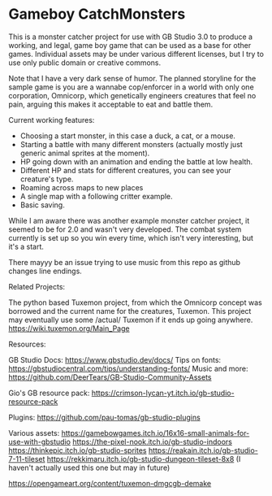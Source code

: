 # Gameboy CatchMonsters
 
This is a monster catcher project for use with GB Studio 3.0 to produce a working, and legal,
game boy game that can be used as a base for other games.
Individual assets may be under various different licenses, but I try to use only public domain or creative commons.

Note that I have a very dark sense of humor.
The planned storyline for the sample game is you are a wannabe cop/enforcer in a world with only one corporation, Omnicorp, which genetically engineers creatures that feel no pain, arguing this makes it acceptable to eat and battle them.

Current working features:
* Choosing a start monster, in this case a duck, a cat, or a mouse.
* Starting a battle with many different monsters (actually mostly just generic animal sprites at the moment).
* HP going down with an animation and ending the battle at low health.
* Different HP and stats for different creatures, you can see your creature's type.
* Roaming across maps to new places
* A single map with a following critter example.
* Basic saving.

While I am aware there was another example monster catcher project, it seemed to be for 2.0 and wasn't very developed.
The combat system currently is set up so you win every time, which isn't very interesting, but it's a start.

There mayyy be an issue trying to use music from this repo as github changes line endings.

Related Projects:

The python based Tuxemon project, from which the Omnicorp concept was borrowed and the current name for the creatures, Tuxemon. This project may eventually use some /actual/ Tuxemon if it ends up going anywhere.
https://wiki.tuxemon.org/Main_Page

Resources:

GB Studio Docs: https://www.gbstudio.dev/docs/
Tips on fonts: https://gbstudiocentral.com/tips/understanding-fonts/
Music and more:
https://github.com/DeerTears/GB-Studio-Community-Assets

Gio's GB resource pack: https://crimson-lycan-yt.itch.io/gb-studio-resource-pack

Plugins: https://github.com/pau-tomas/gb-studio-plugins

Various assets:
https://gamebowgames.itch.io/16x16-small-animals-for-use-with-gbstudio
https://the-pixel-nook.itch.io/gb-studio-indoors
https://thinkepic.itch.io/gb-studio-sprites
https://reakain.itch.io/gb-studio-7-11-tileset
https://rekkimaru.itch.io/gb-studio-dungeon-tileset-8x8 (I haven't actually used this one but may in future)

https://opengameart.org/content/tuxemon-dmgcgb-demake